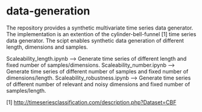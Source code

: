 # data-generation

The repository provides a synthetic multivariate time series data generator. 
The implementation is an extention of the cylinder-bell-funnel [1] time series data generator. 
The scipt enables synthetic data generation of different length, dimensions and samples. 

Scaleability_length.ipynb --> Generate time series of different length and fixed number of samples/dimensions. 
Scaleability_number.ipynb --> Generate time series of different number of samples and fixed number of dimensions/length. 
Scaleability_robustness.ipynb --> Generate time series of different number of relevant and noisy dimensions and fixed number of samples/length. 

[1] http://timeseriesclassification.com/description.php?Dataset=CBF
